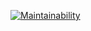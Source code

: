 [![Maintainability](https://api.codeclimate.com/v1/badges/487f89681aa3d2cabadf/maintainability)](https://codeclimate.com/github/Raidsheez/projet-javascript/maintainability)
